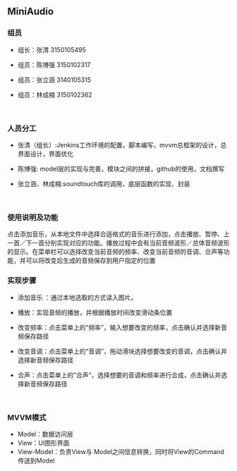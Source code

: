 ## MiniAudio



### 组员
* 组长：张清 3150105495

* 组员：陈博强 3150102317

* 组员：张立涵 3140105315

* 组员：林成楠 3150102362

  ​
### 人员分工
* 张清（组长）:Jenkins工作环境的配置，脚本编写，mvvm总框架的设计，总界面设计，界面优化

* 陈博强: model层的实现与完善，模块之间的拼接，github的使用，文档撰写

* 张立涵、林成楠:soundtouch库的调用，底层函数的实现、封装

  ​
### 使用说明及功能
​	点击添加音乐，从本地文件中选择合适格式的音乐进行添加，点击播放、暂停、上一首／下一首分别实现对应的功能。播放过程中会有当前音频波形／总体音频波形的显示。在菜单栏可以选择改变当前音频的频率、改变当前音频的音调、合声等功能，并可以将改变后生成的音频保存到用户指定的位置



### 实现步骤
* 添加音乐 ：通过本地选取的方式读入图片。

* 播放：实现音频的播放，并根据播放时间改变滑动条位置

* 改变频率：点击菜单上的“频率”，输入想要改变的频率，点击确认并选择新音频保存路径

* 改变音调：点击菜单上的“音调”，拖动滑块选择想要改变的音调，点击确认并选择新音频保存路径

* 合声：点击菜单上的”合声“，选择想要的音调和频率进行合成，点击确认并选择新音频保存路径

  ​

### MVVM模式
* Model：数据访问层
* View：UI图形界面
* View-Model：负责View与 Model之间信息转换，同时将View的Command传送到Model


